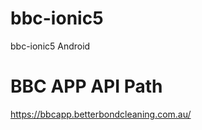 # bbc-ionic5
bbc-ionic5 Android

BBC APP API Path
=====================
https://bbcapp.betterbondcleaning.com.au/

